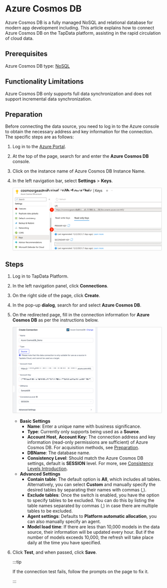 # Azure Cosmos DB



Azure Cosmos DB is a fully managed NoSQL and relational database for modern app development including. This article explains how to connect Azure Cosmos DB on the TapData platform, assisting in the rapid circulation of cloud data.

## Prerequisites

Azure Cosmos DB type: [NoSQL](https://learn.microsoft.com/en-us/azure/cosmos-db/distributed-nosql)

## Functionality Limitations

Azure Cosmos DB only supports full data synchronization and does not support incremental data synchronization.

## Preparation

Before connecting the data source, you need to log in to the Azure console to obtain the necessary address and key information for the connection. The specific steps are as follows:

1. Log in to the [Azure Portal](https://portal.azure.com/).

2. At the top of the page, search for and enter the **Azure Cosmos DB** console.

3. Click on the instance name of Azure Cosmos DB <span id="azure-cosmosdb-keys">Instance Name</span>.

4. In the left navigation bar, select **Settings** > **Keys**.

   ![Keys Page](../../images/azure_cosmosdb_keys.png)

## Steps

1. Log in to TapData Platform.

2. In the left navigation panel, click **Connections**.

3. On the right side of the page, click **Create**.

4. In the pop-up **dialog**, search for and select **Azure Cosmos DB**.

5. On the redirected page, fill in the connection information for **Azure Cosmos DB** as per the instructions below.

   ![Connect Azure Cosmos DB](../../images/connect_azure_cosmos_db.png)

   * **Basic Settings**
     * **Name**: Enter a unique name with business significance.
     * **Type**: Currently only supports being used as a **Source**.
     * **Account Host**, **Account Key**: The connection address and key information (read-only permissions are sufficient) of Azure Cosmos DB. For acquisition methods, see [Preparation](#azure-cosmosdb-keys).
     * **DBName**: The database name.
     * **Consistency Level**: Should match the Azure Cosmos DB settings, default is **SESSION** level. For more, see [Consistency Levels Introduction](https://learn.microsoft.com/en-us/azure/cosmos-db/consistency-levels?WT.mc_id=Portal-Microsoft_Azure_DocumentDB#session).
   * **Advanced Settings**
     * **Contain table**: The default option is **All**, which includes all tables. Alternatively, you can select **Custom** and manually specify the desired tables by separating their names with commas (,).
     * **Exclude tables**: Once the switch is enabled, you have the option to specify tables to be excluded. You can do this by listing the table names separated by commas (,) in case there are multiple tables to be excluded.
     * **Agent settings**: Defaults to **Platform automatic allocation**, you can also manually specify an agent.
     * **Model load time**: If there are less than 10,000 models in the data source, their information will be updated every hour. But if the number of models exceeds 10,000, the refresh will take place daily at the time you have specified.

6. Click **Test**, and when passed, click **Save**.

   :::tip

   If the connection test fails, follow the prompts on the page to fix it.

   :::